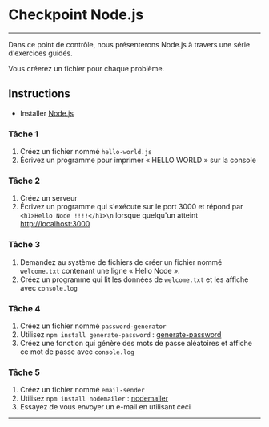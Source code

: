 # Checkpoint Node.js
---

Dans ce point de contrôle, nous présenterons Node.js à travers une série d'exercices guidés.

Vous créerez un fichier pour chaque problème.

## Instructions

- Installer [Node.js](http://nodejs.org/)

### Tâche 1

1. Créez un fichier nommé `hello-world.js`
2. Écrivez un programme pour imprimer « HELLO WORLD » sur la console

### Tâche 2

1. Créez un serveur
2. Écrivez un programme qui s'exécute sur le port 3000 et répond par `<h1>Hello Node !!!!</h1>\n` lorsque quelqu'un atteint [http://localhost:3000](http://localhost:3000)

### Tâche 3

1. Demandez au système de fichiers de créer un fichier nommé `welcome.txt` contenant une ligne « Hello Node ».
2. Créez un programme qui lit les données de `welcome.txt` et les affiche avec `console.log`

### Tâche 4

1. Créez un fichier nommé `password-generator`
2. Utilisez `npm install generate-password` : [generate-password](https://www.npmjs.com/package/generate-password)
3. Créez une fonction qui génère des mots de passe aléatoires et affiche ce mot de passe avec `console.log`

### Tâche 5

1. Créez un fichier nommé `email-sender`
2. Utilisez `npm install nodemailer` : [nodemailer](https://www.w3schools.com/nodejs/nodejs_email.asp)
3. Essayez de vous envoyer un e-mail en utilisant ceci

---
